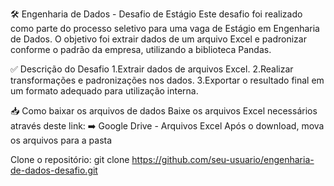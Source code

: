 🛠️ Engenharia de Dados - Desafio de Estágio
Este desafio foi realizado como parte do processo seletivo para uma vaga de Estágio em Engenharia de Dados.
O objetivo foi extrair dados de um arquivo Excel e padronizar conforme o padrão da empresa, utilizando a biblioteca Pandas.

✅ Descrição do Desafio
  1.Extrair dados de arquivos Excel.
  2.Realizar transformações e padronizações nos dados.
  3.Exportar o resultado final em um formato adequado para utilização interna.

📥 Como baixar os arquivos de dados
    Baixe os arquivos Excel necessários através deste link:
    ➡️ Google Drive - Arquivos Excel
Após o download, mova os arquivos para a pasta

Clone o repositório: git clone https://github.com/seu-usuario/engenharia-de-dados-desafio.git
